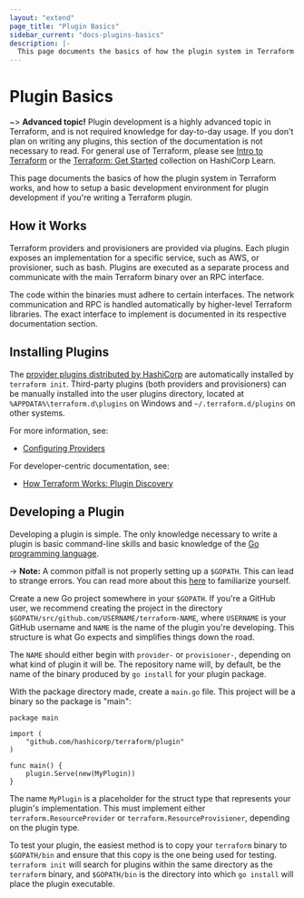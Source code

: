 ```yaml
---
layout: "extend"
page_title: "Plugin Basics"
sidebar_current: "docs-plugins-basics"
description: |-
  This page documents the basics of how the plugin system in Terraform works, and how to setup a basic development environment for plugin development if you're writing a Terraform plugin.
---
```


# Plugin Basics

~> **Advanced topic!** Plugin development is a highly advanced
topic in Terraform, and is not required knowledge for day-to-day usage.
If you don't plan on writing any plugins, this section of the documentation is
not necessary to read. For general use of Terraform, please see
[Intro to Terraform](/intro/index.html) or the
[Terraform: Get Started](https://learn.hashicorp.com/collections/terraform/aws-get-started?utm_source=WEBSITE&utm_medium=WEB_IO&utm_offer=ARTICLE_PAGE&utm_content=DOCS)
collection on HashiCorp Learn.

This page documents the basics of how the plugin system in Terraform
works, and how to setup a basic development environment for plugin development
if you're writing a Terraform plugin.

## How it Works

Terraform providers and provisioners are provided via plugins. Each plugin
exposes an implementation for a specific service, such as AWS, or provisioner,
such as bash. Plugins are executed as a separate process and communicate with
the main Terraform binary over an RPC interface.

The code within the binaries must adhere to certain interfaces.
The network communication and RPC is handled automatically by higher-level
Terraform libraries. The exact interface to implement is documented
in its respective documentation section.

## Installing Plugins

The [provider plugins distributed by HashiCorp](/docs/providers/index.html) are
automatically installed by `terraform init`. Third-party plugins (both
providers and provisioners) can be manually installed into the user plugins
directory, located at `%APPDATA%\terraform.d\plugins` on Windows and
`~/.terraform.d/plugins` on other systems.

For more information, see:

- [Configuring Providers](/docs/configuration/providers.html)

For developer-centric documentation, see:

- [How Terraform Works: Plugin Discovery](/docs/extend/how-terraform-works.html#discovery)

## Developing a Plugin

Developing a plugin is simple. The only knowledge necessary to write
a plugin is basic command-line skills and basic knowledge of the
[Go programming language](http://golang.org).

-> **Note:** A common pitfall is not properly setting up a
<code>$GOPATH</code>. This can lead to strange errors. You can read more about
this [here](https://golang.org/doc/code.html) to familiarize
yourself.

Create a new Go project somewhere in your `$GOPATH`. If you're a
GitHub user, we recommend creating the project in the directory
`$GOPATH/src/github.com/USERNAME/terraform-NAME`, where `USERNAME`
is your GitHub username and `NAME` is the name of the plugin you're
developing. This structure is what Go expects and simplifies things down
the road.

The `NAME` should either begin with `provider-` or `provisioner-`,
depending on what kind of plugin it will be. The repository name will,
by default, be the name of the binary produced by `go install` for
your plugin package.

With the package directory made, create a `main.go` file. This project will
be a binary so the package is "main":

```golang
package main

import (
	"github.com/hashicorp/terraform/plugin"
)

func main() {
	plugin.Serve(new(MyPlugin))
}
```

The name `MyPlugin` is a placeholder for the struct type that represents
your plugin's implementation. This must implement either
`terraform.ResourceProvider` or `terraform.ResourceProvisioner`, depending
on the plugin type.

To test your plugin, the easiest method is to copy your `terraform` binary
to `$GOPATH/bin` and ensure that this copy is the one being used for testing.
`terraform init` will search for plugins within the same directory as the
`terraform` binary, and `$GOPATH/bin` is the directory into which `go install`
will place the plugin executable.
